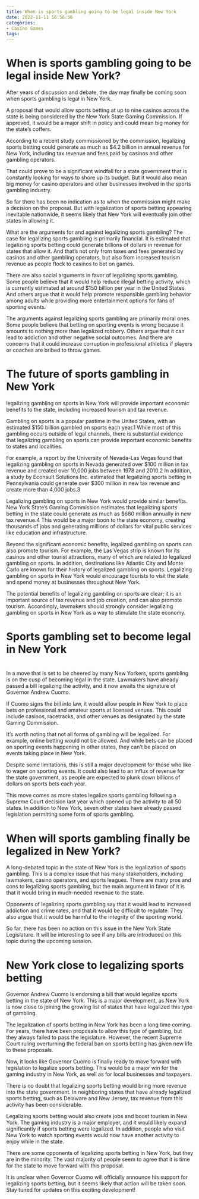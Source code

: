 ```yaml
---
title: When is sports gambling going to be legal inside New York
date: 2022-11-11 16:56:56
categories:
- Casino Games
tags:
---
```



#  When is sports gambling going to be legal inside New York?

After years of discussion and debate, the day may finally be coming soon when sports gambling is legal in New York.

A proposal that would allow sports betting at up to nine casinos across the state is being considered by the New York State Gaming Commission. If approved, it would be a major shift in policy and could mean big money for the state’s coffers.

 According to a recent study commissioned by the commission, legalizing sports betting could generate as much as $4.2 billion in annual revenue for New York, including tax revenue and fees paid by casinos and other gambling operators.

That could prove to be a significant windfall for a state government that is constantly looking for ways to shore up its budget. But it would also mean big money for casino operators and other businesses involved in the sports gambling industry.

So far there has been no indication as to when the commission might make a decision on the proposal. But with legalization of sports betting appearing inevitable nationwide, it seems likely that New York will eventually join other states in allowing it.

What are the arguments for and against legalizing sports gambling?
The case for legalizing sports gambling is primarily financial. It is estimated that legalizing sports betting could generate billions of dollars in revenue for states that allow it. And that’s not only from taxes and fees generated by casinos and other gambling operators, but also from increased tourism revenue as people flock to casinos to bet on games.

There are also social arguments in favor of legalizing sports gambling. Some people believe that it would help reduce illegal betting activity, which is currently estimated at around $150 billion per year in the United States. And others argue that it would help promote responsible gambling behavior among adults while providing more entertainment options for fans of sporting events.

The arguments against legalizing sports gambling are primarily moral ones. Some people believe that betting on sporting events is wrong because it amounts to nothing more than legalized robbery. Others argue that it can lead to addiction and other negative social outcomes. And there are concerns that it could increase corruption in professional athletics if players or coaches are bribed to throw games.

#  The future of sports gambling in New York

 legalizing gambling on sports in New York will provide important economic benefits to the state, including increased tourism and tax revenue.

Gambling on sports is a popular pastime in the United States, with an estimated $150 billion gambled on sports each year.1 While most of this gambling occurs outside of legal channels, there is substantial evidence that legalizing gambling on sports can provide important economic benefits to states and localities.

For example, a report by the University of Nevada-Las Vegas found that legalizing gambling on sports in Nevada generated over $100 million in tax revenue and created over 10,000 jobs between 1978 and 2010.2 In addition, a study by Econsult Solutions Inc. estimated that legalizing sports betting in Pennsylvania could generate over $300 million in new tax revenue and create more than 4,000 jobs.3

Legalizing gambling on sports in New York would provide similar benefits. New York State’s Gaming Commission estimates that legalizing sports betting in the state could generate as much as $680 million annually in new tax revenue.4 This would be a major boon to the state economy, creating thousands of jobs and generating millions of dollars for vital public services like education and infrastructure.

Beyond the significant economic benefits, legalized gambling on sports can also promote tourism. For example, the Las Vegas strip is known for its casinos and other tourist attractions, many of which are related to legalized gambling on sports. In addition, destinations like Atlantic City and Monte Carlo are known for their history of legalized gambling on sports. Legalizing gambling on sports in New York would encourage tourists to visit the state and spend money at businesses throughout New York.

The potential benefits of legalizing gambling on sports are clear; it is an important source of tax revenue and job creation, and can also promote tourism. Accordingly, lawmakers should strongly consider legalizing gambling on sports in New York as a way to stimulate the state economy.

#  Sports gambling set to become legal in New York

#

In a move that is set to be cheered by many New Yorkers, sports gambling is on the cusp of becoming legal in the state. Lawmakers have already passed a bill legalizing the activity, and it now awaits the signature of Governor Andrew Cuomo.

If Cuomo signs the bill into law, it would allow people in New York to place bets on professional and amateur sports at licensed venues. This could include casinos, racetracks, and other venues as designated by the state Gaming Commission.

It’s worth noting that not all forms of gambling will be legalized. For example, online betting would not be allowed. And while bets can be placed on sporting events happening in other states, they can’t be placed on events taking place in New York.

Despite some limitations, this is still a major development for those who like to wager on sporting events. It could also lead to an influx of revenue for the state government, as people are expected to plunk down billions of dollars on sports bets each year.

This move comes as more states legalize sports gambling following a Supreme Court decision last year which opened up the activity to all 50 states. In addition to New York, seven other states have already passed legislation permitting some form of sports gambling.

#  When will sports gambling finally be legalized in New York?

A long-debated topic in the state of New York is the legalization of sports gambling. This is a complex issue that has many stakeholders, including lawmakers, casino operators, and sports leagues. There are many pros and cons to legalizing sports gambling, but the main argument in favor of it is that it would bring in much-needed revenue to the state.

Opponents of legalizing sports gambling say that it would lead to increased addiction and crime rates, and that it would be difficult to regulate. They also argue that it would be harmful to the integrity of the sporting world.

So far, there has been no action on this issue in the New York State Legislature. It will be interesting to see if any bills are introduced on this topic during the upcoming session.

#  New York close to legalizing sports betting

Governor Andrew Cuomo is endorsing a bill that would legalize sports betting in the state of New York. This is a major development, as New York is now close to joining the growing list of states that have legalized this type of gambling.

The legalization of sports betting in New York has been a long time coming. For years, there have been proposals to allow this type of gambling, but they always failed to pass the legislature. However, the recent Supreme Court ruling overturning the federal ban on sports betting has given new life to these proposals.

Now, it looks like Governor Cuomo is finally ready to move forward with legislation to legalize sports betting. This would be a major win for the gaming industry in New York, as well as for local businesses and taxpayers.

There is no doubt that legalizing sports betting would bring more revenue into the state government. In neighboring states that have already legalized sports betting, such as Delaware and New Jersey, tax revenue from this activity has been considerable.

Legalizing sports betting would also create jobs and boost tourism in New York. The gaming industry is a major employer, and it would likely expand significantly if sports betting were legalized. In addition, people who visit New York to watch sporting events would now have another activity to enjoy while in the state.

There are some opponents of legalizing sports betting in New York, but they are in the minority. The vast majority of people seem to agree that it is time for the state to move forward with this proposal.

It is unclear when Governor Cuomo will officially announce his support for legalizing sports betting, but it seems likely that action will be taken soon. Stay tuned for updates on this exciting development!